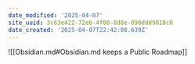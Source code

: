 ```yaml
---
date_modified: '2025-04-07'
site_uuid: 3c63e422-72eb-4f00-8d8e-090ddd9018c0
date_created: '2025-04-07T22:42:08.639Z'
---
```


![[Obsidian.md#Obsidian.md keeps a Public Roadmap]]